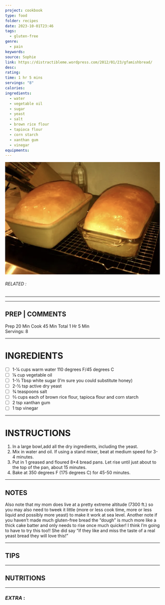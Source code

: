 ```yaml
---
project: cookbook
type: food
folder: recipes
date: 2023-10-01T23:46
tags:
  - gluten-free
genre:
  - pain
keywords: 
source: Sophie
link: https://distractibleme.wordpress.com/2012/01/23/gfamishbread/
desc: 
rating: 
time: 1 hr 5 mins
servings: "8"
calories: 
ingredients:
  - water
  - vegetable oil
  - sugar
  - yeast
  - salt
  - brown rice flour
  - tapioca flour
  - corn starch
  - xanthan gum
  - vinegar
equipments:
---
```


![IMAGE](image_655.png)

###### *RELATED* : 
---


---
## PREP | COMMENTS

Prep 20 Min Cook 45 Min Total 1 Hr 5 Min  
Servings: 8

---
# INGREDIENTS

- [ ] 1-1⁄4 cups warm water 110 degrees F/45 degrees C 
- [ ] 1⁄8 cup vegetable oil  
- [ ] 1-1⁄2 Tbsp white sugar (I’m sure you could substitute honey) 
- [ ] 2-1⁄2 tsp active dry yeast  
- [ ] 3⁄4 teaspoons salt 
- [ ] 2⁄3 cups each of brown rice flour, tapioca flour and corn starch  
- [ ] 2 tsp xanthan gum  
- [ ] 1 tsp vinegar

---
# INSTRUCTIONS

1. In a large bowl,add all the dry ingredients, including the yeast.  
2. Mix in water and oil. If using a stand mixer, beat at medium speed for 3-4 minutes.  
3. Put in 1 greased and floured 8×4 bread pans. Let rise until just about to the top of the pan, about 15 minutes.  
4. Bake at 350 degrees F (175 degrees C) for 45-50 minutes.

---
## NOTES

Also note that my mom does live at a pretty extreme altitude (7300 ft.) so you may also need to tweek it little (more or less cook time, more or less liquid and possibly more yeast) to make it work at sea level. Another note if you haven’t made much gluten-free bread the “dough” is much more like a thick cake batter and only needs to rise once much quicker! I think I’m going to have to try this too!! She did say “if they like and miss the taste of a real yeast bread they will love this!”

---
## TIPS



---
## NUTRITIONS



---
### *EXTRA* :



